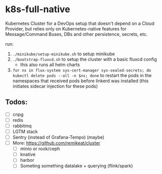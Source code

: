 # k8s-full-native
Kubernetes Cluster for a DevOps setup that doesn't depend on a Cloud Provider, but relies only on Kubernetes-native features for Message/Command Buses, DBs and other persistence, secrets, etc. 

run:

1. `./minikube/setup-minikube.sh` to setup minikube
2. `./bootstrap-fluxcd.sh` to setup the cluster with a basic fluxcd config
    - this also runs all helm charts
3. `for ns in flux-system sys-cert-manager sys-sealed-secrets; do kubectl delete pods --all -n $ns; done` to restart the pods in the namespaces that received pods before linkerd was installed (this initiates sidecar injection for these pods)


## Todos:
- [ ] cnpg
- [ ] redis
- [ ] rabbitmq
- [ ] LGTM stack
- [ ] Sentry (instead of Grafana-Tempo) (maybe)
- [ ] More: https://github.com/remikeat/cluster
  - [ ] minio or rook/ceph
  - [ ] knative
  - [ ] harbor
  - [ ] Someting something datalake + querying (flink/spark)
